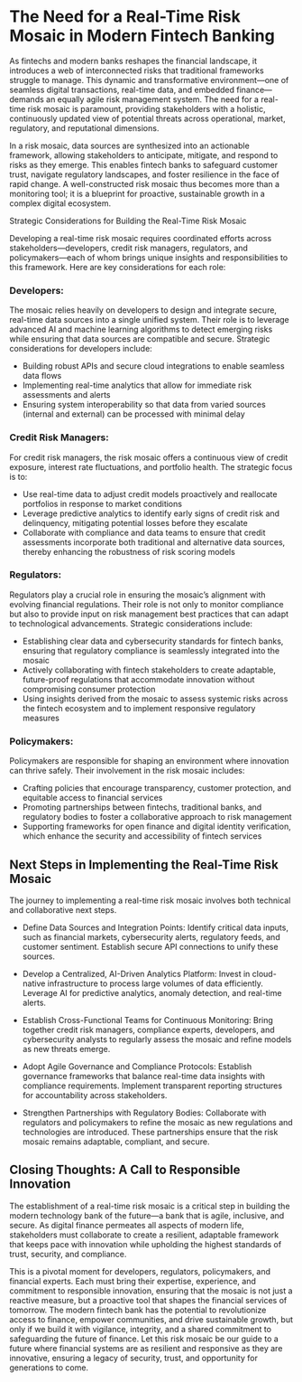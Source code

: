 # The Need for a Real-Time Risk Mosaic in Modern Fintech Banking

As fintechs and modern banks reshapes the financial landscape, it introduces a web of interconnected risks that traditional frameworks struggle to manage. This dynamic and transformative environment—one of seamless digital transactions, real-time data, and embedded finance—demands an equally agile risk management system. The need for a real-time risk mosaic is paramount, providing stakeholders with a holistic, continuously updated view of potential threats across operational, market, regulatory, and reputational dimensions.

In a risk mosaic, data sources are synthesized into an actionable framework, allowing stakeholders to anticipate, mitigate, and respond to risks as they emerge. This enables fintech banks to safeguard customer trust, navigate regulatory landscapes, and foster resilience in the face of rapid change. A well-constructed risk mosaic thus becomes more than a monitoring tool; it is a blueprint for proactive, sustainable growth in a complex digital ecosystem.

Strategic Considerations for Building the Real-Time Risk Mosaic

Developing a real-time risk mosaic requires coordinated efforts across stakeholders—developers, credit risk managers, regulators, and policymakers—each of whom brings unique insights and responsibilities to this framework. Here are key considerations for each role:

  ### Developers:
  The mosaic relies heavily on developers to design and integrate secure, real-time data sources into a single unified system. Their role is to leverage advanced AI and machine learning algorithms to detect emerging risks while ensuring that data sources are compatible and secure. Strategic considerations for developers include:
  - Building robust APIs and secure cloud integrations to enable seamless data flows
  - Implementing real-time analytics that allow for immediate risk assessments and alerts
  - Ensuring system interoperability so that data from varied sources (internal and external) can be processed with minimal delay

  ### Credit Risk Managers:
  For credit risk managers, the risk mosaic offers a continuous view of credit exposure, interest rate fluctuations, and portfolio health. The strategic focus is to:
  - Use real-time data to adjust credit models proactively and reallocate portfolios in response to market conditions
  - Leverage predictive analytics to identify early signs of credit risk and delinquency, mitigating potential losses before they escalate
  - Collaborate with compliance and data teams to ensure that credit assessments incorporate both traditional and alternative data sources, thereby enhancing the robustness of risk scoring models

  ### Regulators:
  Regulators play a crucial role in ensuring the mosaic’s alignment with evolving financial regulations. Their role is not only to monitor compliance but also to provide input on risk management best practices that can adapt to technological advancements. Strategic considerations include:
  - Establishing clear data and cybersecurity standards for fintech banks, ensuring that regulatory compliance is seamlessly integrated into the mosaic
  - Actively collaborating with fintech stakeholders to create adaptable, future-proof regulations that accommodate innovation without compromising consumer protection
  - Using insights derived from the mosaic to assess systemic risks across the fintech ecosystem and to implement responsive regulatory measures

  ### Policymakers:
  Policymakers are responsible for shaping an environment where innovation can thrive safely. Their involvement in the risk mosaic includes:
  - Crafting policies that encourage transparency, customer protection, and equitable access to financial services
  - Promoting partnerships between fintechs, traditional banks, and regulatory bodies to foster a collaborative approach to risk management
  - Supporting frameworks for open finance and digital identity verification, which enhance the security and accessibility of fintech services

## Next Steps in Implementing the Real-Time Risk Mosaic

The journey to implementing a real-time risk mosaic involves both technical and collaborative next steps.

- Define Data Sources and Integration Points: Identify critical data inputs, such as financial markets, cybersecurity alerts, regulatory feeds, and customer sentiment. Establish secure API connections to unify these sources.

- Develop a Centralized, AI-Driven Analytics Platform: Invest in cloud-native infrastructure to process large volumes of data efficiently. Leverage AI for predictive analytics, anomaly detection, and real-time alerts.

- Establish Cross-Functional Teams for Continuous Monitoring: Bring together credit risk managers, compliance experts, developers, and cybersecurity analysts to regularly assess the mosaic and refine models as new threats emerge.

- Adopt Agile Governance and Compliance Protocols: Establish governance frameworks that balance real-time data insights with compliance requirements. Implement transparent reporting structures for accountability across stakeholders.

- Strengthen Partnerships with Regulatory Bodies: Collaborate with regulators and policymakers to refine the mosaic as new regulations and technologies are introduced. These partnerships ensure that the risk mosaic remains adaptable, compliant, and secure.


## Closing Thoughts: A Call to Responsible Innovation

The establishment of a real-time risk mosaic is a critical step in building the modern technology bank of the future—a bank that is agile, inclusive, and secure. As digital finance permeates all aspects of modern life, stakeholders must collaborate to create a resilient, adaptable framework that keeps pace with innovation while upholding the highest standards of trust, security, and compliance.

This is a pivotal moment for developers, regulators, policymakers, and financial experts. Each must bring their expertise, experience, and commitment to responsible innovation, ensuring that the mosaic is not just a reactive measure, but a proactive tool that shapes the financial services of tomorrow. The modern fintech bank has the potential to revolutionize access to finance, empower communities, and drive sustainable growth, but only if we build it with vigilance, integrity, and a shared commitment to safeguarding the future of finance. Let this risk mosaic be our guide to a future where financial systems are as resilient and responsive as they are innovative, ensuring a legacy of security, trust, and opportunity for generations to come.
